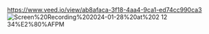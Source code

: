https://www.veed.io/view/ab8afaca-3f18-4aa4-9ca1-ed74cc990ca3
![Screen%20Recording%202024-01-28%20at%202 12 34%E2%80%AFPM](https://github.com/Forgi1/Hw1-Fs/assets/112920565/c60afecc-4513-4acf-9884-15db2e1f430f)
